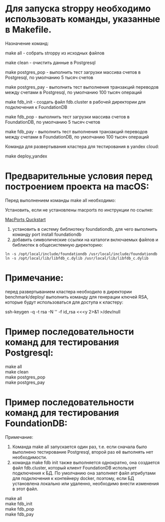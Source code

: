 
# Для запуска stroppy необходимо использовать команды, указанные в Makefile.

Назначение команд:

make all - собрать stroppy из исходных файлов

make clean - очистить данные в Postgresql

make postgres_pop - выполнить тест загрузки массива счетов в Postgresql, по умолчанию 5 тысяч счетов

make postgres_pay - выполнить тест выполнения транзакций переводов между счетами в Postgresql, по умолчанию 100 тысяч операций

make fdb_init - создать файл fdb.cluster в рабочей директории для подключения к FoundationDB

make fdb_pop - выполнить тест загрузки массива счетов в FoundationDB, по умолчанию 5 тысяч счетов

make fdb_pay - выполнить тест выполнения транзакций переводов между счетами в FoundationDB, по умолчанию 100 тысяч операций

Команда для развертывания кластера для тестирования в yandex cloud:

make deploy_yandex

# Предварительные условия перед построением проекта на macOS:

Перед выполнением команды make all необходимо:

Установить, если не установлены macports по инструкции по ссылке:

[MacPorts Quckstart](https://www.macports.org/install.php)

1. установить в систему библиотеку foundationdb, для чего выполнить команду port install foundationdb
2. добавить символические ссылки на каталоги включаемых файлов и библиотек в общесистемную директорию:
```
ln -s /opt/local/include/foundationdb /usr/local/include/foundationdb
ln -s /opt/local/lib/libfdb_c.dylib /usr/local/lib/libfdb_c.dylib
```

# Примечание:
перед развертыванием кластера необходило в директории benchmark/deploy/
выполнить команду для генерации ключей RSA, которые будут использоваться для доступа к кластеру:

ssh-keygen -q -t rsa -N '' -f id_rsa <<<y 2>&1 >/dev/null

# Пример последовательности команд для тестирования Postgresql:

make all  
make clean  
make postgres_pop  
make postgres_pay  

# Пример последовательности команд для тестирования FoundationDB:

Примечание: 
1. Команда make all запускается один раз, т.е. если сначала было выполнено тестирование Postgresql, 
второй раз её выполнять нет необходимости. 
2. команда make fdb init также выполняется однократно, она создается файл fdb.cluster, который клиент FoundationDB использует 
подключения к БД. По умолчанию она заполняет файл атрибутами для подключения к контейнеру docker, поэтому, если БД установлена
локально или удаленно, необходимо внести изменения в этот файл. 

make all  
make fdb_init  
make fdb_pop  
make fdb_pay  
